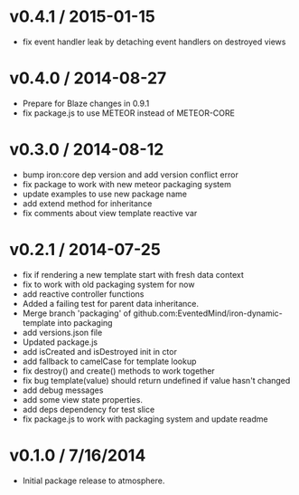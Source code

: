 v0.4.1 / 2015-01-15
==================
  * fix event handler leak by detaching event handlers on destroyed views

v0.4.0 / 2014-08-27
==================
  * Prepare for Blaze changes in 0.9.1
  * fix package.js to use METEOR instead of METEOR-CORE

v0.3.0 / 2014-08-12
==================
  * bump iron:core dep version and add version conflict error
  * fix package to work with new meteor packaging system
  * update examples to use new package name
  * add extend method for inheritance
  * fix comments about view template reactive var

v0.2.1 / 2014-07-25
==================
  * fix if rendering a new template start with fresh data context
  * fix to work with old packaging system for now
  * add reactive controller functions
  * Added a failing test for parent data inheritance.
  * Merge branch 'packaging' of github.com:EventedMind/iron-dynamic-template into packaging
  * add versions.json file
  * Updated package.js
  * add isCreated and isDestroyed init in ctor
  * add fallback to camelCase for template lookup
  * fix destroy() and create() methods to work together
  * fix bug template(value) should return undefined if value hasn't changed
  * add debug messages
  * add some view state properties.
  * add deps dependency for test slice
  * fix package.js to work with packaging system and update readme

v0.1.0 / 7/16/2014
==================
  * Initial package release to atmosphere.
